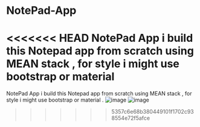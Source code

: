 # NotePad-App
<<<<<<< HEAD
NotePad App i build this Notepad app from scratch using MEAN stack , for style i might use bootstrap or material 
=======
NotePad App i build this Notepad app from scratch using MEAN stack , for style i might use bootstrap or material .
![image](https://user-images.githubusercontent.com/93726807/170430115-2f85b4c0-925e-41fc-9fbb-afbd1783cff8.png)
![image](https://user-images.githubusercontent.com/93726807/170430178-6ee2ac0a-265e-4388-be3c-00739c2e39b6.png)



>>>>>>> 5357c6e68b380449101f1702c938554e72f5afce

